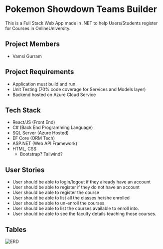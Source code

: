 # Pokemon Showdown Teams Builder

This is a Full Stack Web App made in .NET to help Users/Students register for Courses in OnlineUniversity.

## Project Members

- Vamsi Gurram

## Project Requirements

- Application must build and run.
- Unit Testing (70% code coverage for Services and Models layer)
- Backend hosted on Azure Cloud Service

## Tech Stack

- React/JS (Front End)
- C# (Back End Programming Language)
- SQL Server (Azure Hosted)
- EF Core (ORM Tech)
- ASP.NET (Web API Framework)
- HTML, CSS
  - Bootstrap? Tailwind?

## User Stories

- User should be able to login/logout if they already have an account
- User should be able to register if they do not have an account
- User should be able to register the course
- User should be able to list all the classes he/she enrolled
- User should be able to un-enroll the courses.
- User should be able to list the courses available to enroll into.
- User should be able to see the faculty details teaching those courses.

## Tables

![ERD](./ERD.png)
